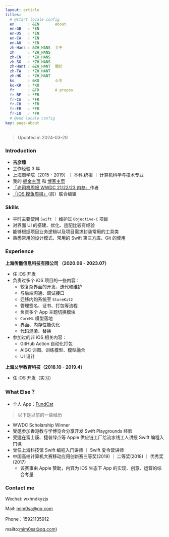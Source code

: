 ```yaml
---
layout: article
titles:
  # @start locale config
  en      : &EN       About
  en-GB   : *EN
  en-US   : *EN
  en-CA   : *EN
  en-AU   : *EN
  zh-Hans : &ZH_HANS  关于
  zh      : *ZH_HANS
  zh-CN   : *ZH_HANS
  zh-SG   : *ZH_HANS
  zh-Hant : &ZH_HANT  關於
  zh-TW   : *ZH_HANT
  zh-HK   : *ZH_HANT
  ko      : &KO       소개
  ko-KR   : *KO
  fr      : &FR       À propos
  fr-BE   : *FR
  fr-CA   : *FR
  fr-CH   : *FR
  fr-FR   : *FR
  fr-LU   : *FR
  # @end locale config
key: page-about
---
```


>  Updated in 2024-03-20

### Introduction

* **吉彦臻**
* 工作经验 3 年
* 上海商学院（2015 - 2019）｜ 本科.统招 ｜ 计算机科学与技术专业
* 我的 [掘金主页](https://juejin.cn/user/1433418892590136/posts) 和 [博客主页](https://mim0sa.github.io/archive)
* [「老司机周报 WWDC 21/22/23 内参」](https://xiaozhuanlan.com/wwdc23)作者
* [「iOS 摸鱼周报」](https://mp.weixin.qq.com/s/94zyGszHUx_GHLq8OvlHmw)（前）联合编辑

### Skills

* 平时主要使用 `Swift` ｜ 维护过 `Objective-C` 项目
* 对界面 UI 的搭建、优化、适配比较有经验
* 能够根据项目业务逻辑以及项目需求封装常用的工具类
* 熟悉常用的设计模式、常用的 Swift 第三方库、Git 的使用

### Experience

**上海传墨信息科技有限公司 （2020.06 - 2023.07）**

* 任 iOS 开发
* 负责过多个 iOS 项目的一些内容：
  * 较复杂界面的开发、迭代和维护
  * 与后端沟通、调试接口
  * 迁移内购系统至 `StoreKit2`
  * 管理签名、证书、打包等流程
  * 负责多个 App 主题切换模块
  * `CoreML` 模型落地
  * 界面、内存性能优化
  * 代码混淆、替换
* 参加过的非 iOS 相关内容：
  * GitHub Action 自动化打包
  * AIGC 训图、训练模型、模型融合
  * UI 设计

**上海乂学教育科技（2018.10 - 2019.4）**

* 任 iOS 开发（实习）

### What Else？

* 个人 App：[FundCat](https://apps.apple.com/cn/app/fundcat/id6479296370)

> 以下是以前的一些经历

* WWDC Scholarship Winner
* 受邀参加香港教与学博览会分享开发 Swift Playgrounds 经验
* 受邀在富士康、捷普绿点等 Apple 供应链工厂给流水线工人讲授 Swift 编程入门课
* 曾任上海科技馆 Swift 编程入门讲师 ｜ Swift 夏令营讲师
* 中国高校计算机大赛移动应用创新赛三等奖(2019) ｜ 二等奖(2018) ｜ 优秀奖(2017)
  * 该赛事由 Apple 赞助，内容为 iOS 生态下 App 的实现、创意、运营的综合考量

### Contact me

Wechat: wxhndkyzjs

Mail: [mim0sa@qq.com](mailto:mim0sa@qq.com)

Phone：15921135912

mailto:mim0sa@qq.com)



